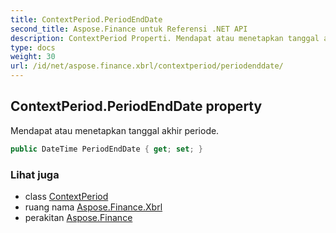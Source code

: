 ```yaml
---
title: ContextPeriod.PeriodEndDate
second_title: Aspose.Finance untuk Referensi .NET API
description: ContextPeriod Properti. Mendapat atau menetapkan tanggal akhir periode.
type: docs
weight: 30
url: /id/net/aspose.finance.xbrl/contextperiod/periodenddate/
---
```

## ContextPeriod.PeriodEndDate property

Mendapat atau menetapkan tanggal akhir periode.

```csharp
public DateTime PeriodEndDate { get; set; }
```

### Lihat juga

* class [ContextPeriod](../)
* ruang nama [Aspose.Finance.Xbrl](../../contextperiod/)
* perakitan [Aspose.Finance](../../../)


